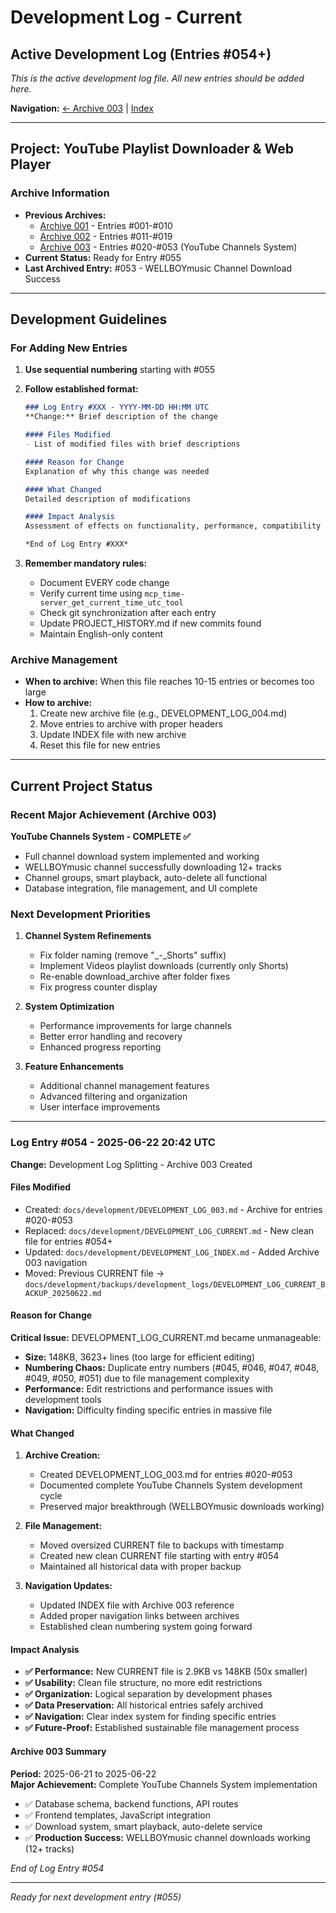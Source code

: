 # Development Log - Current

## Active Development Log (Entries #054+)
*This is the active development log file. All new entries should be added here.*

**Navigation:** [← Archive 003](DEVELOPMENT_LOG_003.md) | [Index](DEVELOPMENT_LOG_INDEX.md)

---

## Project: YouTube Playlist Downloader & Web Player

### Archive Information
- **Previous Archives:**
  - [Archive 001](DEVELOPMENT_LOG_001.md) - Entries #001-#010
  - [Archive 002](DEVELOPMENT_LOG_002.md) - Entries #011-#019  
  - [Archive 003](DEVELOPMENT_LOG_003.md) - Entries #020-#053 (YouTube Channels System)
- **Current Status:** Ready for Entry #055
- **Last Archived Entry:** #053 - WELLBOYmusic Channel Download Success

---

## Development Guidelines

### For Adding New Entries
1. **Use sequential numbering** starting with #055
2. **Follow established format:**
   ```markdown
   ### Log Entry #XXX - YYYY-MM-DD HH:MM UTC
   **Change:** Brief description of the change
   
   #### Files Modified
   - List of modified files with brief descriptions
   
   #### Reason for Change
   Explanation of why this change was needed
   
   #### What Changed
   Detailed description of modifications
   
   #### Impact Analysis
   Assessment of effects on functionality, performance, compatibility
   
   *End of Log Entry #XXX*
   ```

3. **Remember mandatory rules:**
   - Document EVERY code change
   - Verify current time using `mcp_time-server_get_current_time_utc_tool`
   - Check git synchronization after each entry
   - Update PROJECT_HISTORY.md if new commits found
   - Maintain English-only content

### Archive Management
- **When to archive:** When this file reaches 10-15 entries or becomes too large
- **How to archive:** 
  1. Create new archive file (e.g., DEVELOPMENT_LOG_004.md)
  2. Move entries to archive with proper headers
  3. Update INDEX file with new archive
  4. Reset this file for new entries

---

## Current Project Status

### Recent Major Achievement (Archive 003)
**YouTube Channels System - COMPLETE ✅**
- Full channel download system implemented and working
- WELLBOYmusic channel successfully downloading 12+ tracks
- Channel groups, smart playback, auto-delete all functional
- Database integration, file management, and UI complete

### Next Development Priorities
1. **Channel System Refinements**
   - Fix folder naming (remove "_-_Shorts" suffix)
   - Implement Videos playlist downloads (currently only Shorts)
   - Re-enable download_archive after folder fixes
   - Fix progress counter display

2. **System Optimization**
   - Performance improvements for large channels
   - Better error handling and recovery
   - Enhanced progress reporting

3. **Feature Enhancements**
   - Additional channel management features
   - Advanced filtering and organization
   - User interface improvements

---

### Log Entry #054 - 2025-06-22 20:42 UTC
**Change:** Development Log Splitting - Archive 003 Created

#### Files Modified
- Created: `docs/development/DEVELOPMENT_LOG_003.md` - Archive for entries #020-#053
- Replaced: `docs/development/DEVELOPMENT_LOG_CURRENT.md` - New clean file for entries #054+
- Updated: `docs/development/DEVELOPMENT_LOG_INDEX.md` - Added Archive 003 navigation
- Moved: Previous CURRENT file → `docs/development/backups/development_logs/DEVELOPMENT_LOG_CURRENT_BACKUP_20250622.md`

#### Reason for Change
**Critical Issue:** DEVELOPMENT_LOG_CURRENT.md became unmanageable:
- **Size:** 148KB, 3623+ lines (too large for efficient editing)
- **Numbering Chaos:** Duplicate entry numbers (#045, #046, #047, #048, #049, #050, #051) due to file management complexity
- **Performance:** Edit restrictions and performance issues with development tools
- **Navigation:** Difficulty finding specific entries in massive file

#### What Changed
1. **Archive Creation:**
   - Created DEVELOPMENT_LOG_003.md for entries #020-#053
   - Documented complete YouTube Channels System development cycle
   - Preserved major breakthrough (WELLBOYmusic downloads working)

2. **File Management:**
   - Moved oversized CURRENT file to backups with timestamp
   - Created new clean CURRENT file starting with entry #054
   - Maintained all historical data with proper backup

3. **Navigation Updates:**
   - Updated INDEX file with Archive 003 reference
   - Added proper navigation links between archives
   - Established clean numbering system going forward

#### Impact Analysis
- **✅ Performance:** New CURRENT file is 2.9KB vs 148KB (50x smaller)
- **✅ Usability:** Clean file structure, no more edit restrictions
- **✅ Organization:** Logical separation by development phases
- **✅ Data Preservation:** All historical entries safely archived
- **✅ Navigation:** Clear index system for finding specific entries
- **✅ Future-Proof:** Established sustainable file management process

#### Archive 003 Summary
**Period:** 2025-06-21 to 2025-06-22  
**Major Achievement:** Complete YouTube Channels System implementation
- ✅ Database schema, backend functions, API routes
- ✅ Frontend templates, JavaScript integration
- ✅ Download system, smart playback, auto-delete service
- ✅ **Production Success:** WELLBOYmusic channel downloads working (12+ tracks)

*End of Log Entry #054*

---

*Ready for next development entry (#055)* 